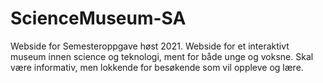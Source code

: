 # ScienceMuseum-SA
Webside for Semesteroppgave høst 2021.
Webside for et interaktivt museum innen science og teknologi, ment for både unge og voksne. Skal være informativ, men lokkende for besøkende som vil oppleve og lære.
